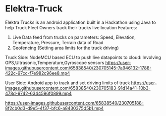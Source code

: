 # Elektra-Truck
Elektra Trucks is an android application built in a Hackathon using Java to help Truck Fleet Owners track their trucks live location
Features: 
  1. Live Data feed from trucks on parameters: Speed, Elevation, Temperature, Pressure, Terrain data of Road
  2. Geofencing (Setting area limits for the truck driving)

Truck Side: NodeMCU based ECU to push live datapoints to cloud: Involving GPS,Ultrasonic,Temperature,Gyroscope sensors
https://user-images.githubusercontent.com/65838540/230705145-7a946132-1788-422c-97cc-f7e982c96ee8.mp4

User Side: Android app to track and set driving limits of truck
https://user-images.githubusercontent.com/65838540/230705183-91d14a41-10b3-478d-9742-6344596f0899.mp4

https://user-images.githubusercontent.com/65838540/230705188-8f2cb0d3-d9e5-4f37-bfc6-a8430375d5b1.mp4

